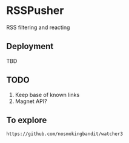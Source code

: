 # RSSPusher
RSS filtering and reacting

## Deployment
TBD

## TODO

1. Keep base of known links
2. Magnet API?

## To explore

    https://github.com/nosmokingbandit/watcher3

